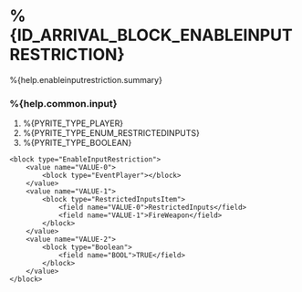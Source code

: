 # %{ID_ARRIVAL_BLOCK_ENABLEINPUTRESTRICTION}

%{help.enableinputrestriction.summary}

### %{help.common.input}

1. %{PYRITE_TYPE_PLAYER}
2. %{PYRITE_TYPE_ENUM_RESTRICTEDINPUTS}
3. %{PYRITE_TYPE_BOOLEAN}

```
<block type="EnableInputRestriction">
    <value name="VALUE-0">
        <block type="EventPlayer"></block>
    </value>
    <value name="VALUE-1">
        <block type="RestrictedInputsItem">
            <field name="VALUE-0">RestrictedInputs</field>
            <field name="VALUE-1">FireWeapon</field>
        </block>
    </value>
    <value name="VALUE-2">
        <block type="Boolean">
            <field name="BOOL">TRUE</field>
        </block>
    </value>
</block>
```
